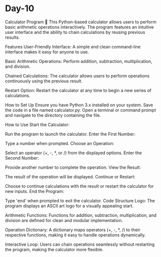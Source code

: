 # Day-10
Calculator Program 🧮
This Python-based calculator allows users to perform basic arithmetic operations interactively. The program features an intuitive user interface and the ability to chain calculations by reusing previous results.

Features
User-Friendly Interface:
A simple and clean command-line interface makes it easy for anyone to use.

Basic Arithmetic Operations:
Perform addition, subtraction, multiplication, and division.

Chained Calculations:
The calculator allows users to perform operations continuously using the previous result.

Restart Option:
Restart the calculator at any time to begin a new series of calculations.

How to Set Up
Ensure you have Python 3.x installed on your system.
Save the code in a file named calculator.py.
Open a terminal or command prompt and navigate to the directory containing the file.

How to Use
Start the Calculator:

Run the program to launch the calculator.
Enter the First Number:

Type a number when prompted.
Choose an Operation:

Select an operator (+, -, *, or /) from the displayed options.
Enter the Second Number:

Provide another number to complete the operation.
View the Result:

The result of the operation will be displayed.
Continue or Restart:

Choose to continue calculations with the result or restart the calculator for new inputs.
End the Program:

Type 'end' when prompted to exit the calculator.
Code Structure
Logo:
The program displays an ASCII art logo for a visually appealing start.

Arithmetic Functions:
Functions for addition, subtraction, multiplication, and division are defined for clean and modular implementation.

Operation Dictionary:
A dictionary maps operators (+, -, *, /) to their respective functions, making it easy to handle operations dynamically.

Interactive Loop:
Users can chain operations seamlessly without restarting the program, making the calculator more flexible.

